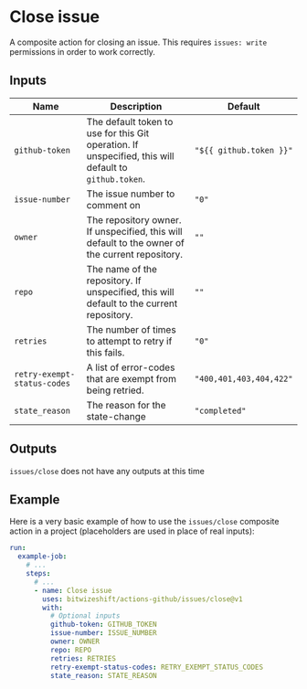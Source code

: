 # Close issue

<!-- These docs are generated by a tool -->

A composite action for closing an issue.
This requires `issues: write` permissions in order to work correctly.

## Inputs

| Name | Description | Default |
|------|-------------|---------|
| `github-token` | The default token to use for this Git operation. If unspecified, this will default to `github.token`.  | `"${{ github.token }}"` |
| `issue-number` | The issue number to comment on | `"0"` |
| `owner` | The repository owner. If unspecified, this will default to the owner of the current repository.  | `""` |
| `repo` | The name of the repository. If unspecified, this will default to the current repository.  | `""` |
| `retries` | The number of times to attempt to retry if this fails.  | `"0"` |
| `retry-exempt-status-codes` | A list of error-codes that are exempt from being retried.  | `"400,401,403,404,422"` |
| `state_reason` | The reason for the state-change | `"completed"` |

## Outputs

`issues/close` does not have any outputs at this time

## Example

Here is a very basic example of how to use the `issues/close` composite action
in a project (placeholders are used in place of real inputs):

```yaml
run:
  example-job:
    # ... 
    steps:
      # ... 
      - name: Close issue
        uses: bitwizeshift/actions-github/issues/close@v1
        with:
          # Optional inputs
          github-token: GITHUB_TOKEN
          issue-number: ISSUE_NUMBER
          owner: OWNER
          repo: REPO
          retries: RETRIES
          retry-exempt-status-codes: RETRY_EXEMPT_STATUS_CODES
          state_reason: STATE_REASON
```
